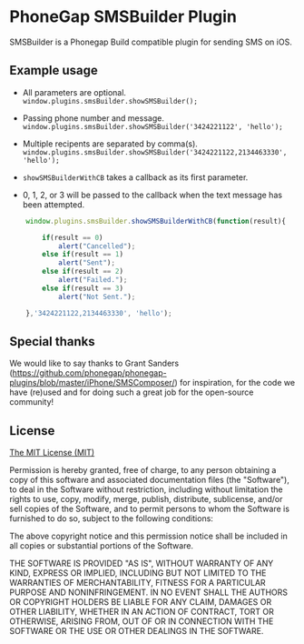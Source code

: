 # PhoneGap SMSBuilder Plugin #

SMSBuilder is a Phonegap Build compatible plugin for sending SMS on iOS.

## Example usage ##

* All parameters are optional.
	`window.plugins.smsBuilder.showSMSBuilder();`


* Passing phone number and message.
	`window.plugins.smsBuilder.showSMSBuilder('3424221122', 'hello');`

* Multiple recipents are separated by comma(s).
	`window.plugins.smsBuilder.showSMSBuilder('3424221122,2134463330', 'hello');`


* `showSMSBuilderWithCB` takes a callback as its first parameter.  
* 0, 1, 2, or 3 will be passed to the callback when the text message has been attempted.

```javascript
	window.plugins.smsBuilder.showSMSBuilderWithCB(function(result){

		if(result == 0)
			alert("Cancelled");
		else if(result == 1)
			alert("Sent");
		else if(result == 2)
			alert("Failed.");
		else if(result == 3)
			alert("Not Sent.");		

	},'3424221122,2134463330', 'hello');
````````

## Special thanks ##

We would like to say thanks to Grant Sanders (https://github.com/phonegap/phonegap-plugins/blob/master/iPhone/SMSComposer/) for inspiration, for the code we have (re)used and for doing such a great job for the open-source community!

## License ##

[The MIT License (MIT)](http://www.opensource.org/licenses/mit-license.html)

Permission is hereby granted, free of charge, to any person obtaining a copy
of this software and associated documentation files (the "Software"), to deal
in the Software without restriction, including without limitation the rights
to use, copy, modify, merge, publish, distribute, sublicense, and/or sell
copies of the Software, and to permit persons to whom the Software is
furnished to do so, subject to the following conditions:

The above copyright notice and this permission notice shall be included in
all copies or substantial portions of the Software.

THE SOFTWARE IS PROVIDED "AS IS", WITHOUT WARRANTY OF ANY KIND, EXPRESS OR
IMPLIED, INCLUDING BUT NOT LIMITED TO THE WARRANTIES OF MERCHANTABILITY,
FITNESS FOR A PARTICULAR PURPOSE AND NONINFRINGEMENT. IN NO EVENT SHALL THE
AUTHORS OR COPYRIGHT HOLDERS BE LIABLE FOR ANY CLAIM, DAMAGES OR OTHER
LIABILITY, WHETHER IN AN ACTION OF CONTRACT, TORT OR OTHERWISE, ARISING FROM,
OUT OF OR IN CONNECTION WITH THE SOFTWARE OR THE USE OR OTHER DEALINGS IN
THE SOFTWARE.